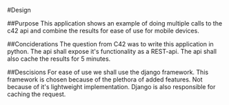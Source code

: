 #Design

##Purpose
This application shows an example of doing multiple calls to the c42 api and combine the results for ease of use for mobile devices.  


##Conciderations
The question from C42 was to write this application in python.
The api shall expose it's functionality as a REST-api.
The api shall also cache the results for 5 minutes.

##Descisions
For ease of use we shall use the django framework.
This framework is chosen because of the plethora of added features. Not because of it's lightweight implementation.
Django is also responsible for caching the request.